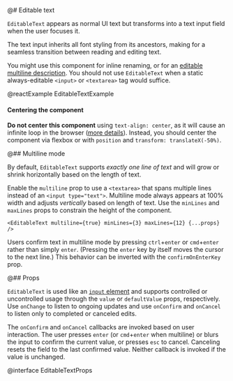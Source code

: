 @# Editable text

`EditableText` appears as normal UI text but transforms into a text input field
when the user focuses it.

The text input inherits all font styling from its ancestors, making for a
seamless transition between reading and editing text.

You might use this component for inline renaming, or for an
[editable multiline description](#core/components/editable-text.multiline-mode).
You should not use `EditableText` when a static always-editable `<input>` or
`<textarea>` tag would suffice.

@reactExample EditableTextExample

<div class="@ns-callout @ns-intent-danger @ns-icon-error">
    <h4 class="@ns-heading">Centering the component</h4>

**Do not center this component** using `text-align: center`, as it will cause an infinite loop
in the browser ([more details](https://github.com/JedWatson/react-select/issues/540)). Instead,
you should center the component via flexbox or with `position` and `transform: translateX(-50%)`.

</div>


@## Multiline mode

By default, `EditableText` supports _exactly one line of text_ and will grow or
shrink horizontally based on the length of text.

Enable the `multiline` prop to use a `<textarea>` that spans multiple lines
instead of an `<input type="text">`. Multiline mode always appears at 100% width
and adjusts _vertically_ based on length of text. Use the `minLines` and
`maxLines` props to constrain the height of the component.

```tsx
<EditableText multiline={true} minLines={3} maxLines={12} {...props} />
```

Users confirm text in multiline mode by pressing `ctrl`+`enter` or `cmd`+`enter`
rather than simply `enter`. (Pressing the `enter` key by itself moves the cursor
to the next line.) This behavior can be inverted with the `confirmOnEnterKey`
prop.

@## Props

`EditableText` is used like an [`input`
element](https://facebook.github.io/react/docs/forms.html) and supports
controlled or uncontrolled usage through the `value` or `defaultValue` props,
respectively. Use `onChange` to listen to ongoing updates and use `onConfirm`
and `onCancel` to listen only to completed or canceled edits.

The `onConfirm` and `onCancel` callbacks are invoked based on user interaction.
The user presses `enter` (or `cmd`+`enter` when multiline) or blurs the input to
confirm the current value, or presses `esc` to cancel. Canceling resets the
field to the last confirmed value. Neither callback is invoked if the value is
unchanged.

@interface EditableTextProps
